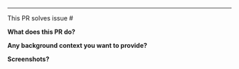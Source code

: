 ---
<!--
Remove the fields that are not appropriate
Please include:
-->

This PR solves issue #

**What does this PR do?**

**Any background context you want to provide?**

**Screenshots?**
